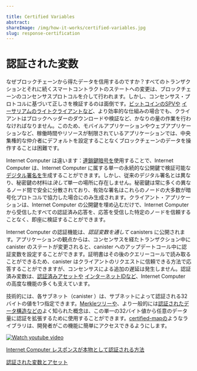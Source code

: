 ```yaml
---

title: Certified Variables
abstract:
shareImage: /img/how-it-works/certified-variables.jpg
slug: response-certification
---
```

# 認証された変数

なぜブロックチェーンから得たデータを信用するのですか？すべてのトランザクションとそれに続くスマートコントラクトのステートへの変更は、ブロックチェーンのコンセンサスプロトコルを介して行われます。しかし、コンセンサス・プロトコルに基づいて正しさを検証するのは面倒です。[ビットコインのSPVや](https://en.bitcoinwiki.org/wiki/Simplified_Payment_Verification) [イーサリアムのライトクライアントなど](https://geth.ethereum.org/docs/interface/les)、より効率的な仕組みの場合でも、クライアントはブロックヘッダーのダウンロードや検証など、かなりの量の作業を行わなければなりません。このため、モバイルアプリケーションやウェブアプリケーションなど、稼働時間やリソースが制限されているアプリケーションでは、中央集権的な仲介者にデフォルトを設定することなくブロックチェーンのデータを操作することは困難です。

Internet Computer は違います：[連鎖鍵暗号を](/how-it-works/chain-key-technology)使用することで、Internet Computer は、Internet Computer に属する単一の永続的な公開鍵で検証可能な[デジタル署名を](https://en.wikipedia.org/wiki/Digital_signature)生成することができます。しかし、従来のデジタル署名とは異なり、秘密鍵の材料は*決して*単一の場所に存在しません。秘密鍵は常に多くの異なるノード間で安全に分散されており、有効な署名はこれらのノードの大多数が暗号化プロトコルで協力した場合にのみ生成されます。クライアント・アプリケーションは、Internet Computer の公開鍵を埋め込むだけで、Internet Computer から受信したすべての認証済み応答を、応答を受信した特定のノードを信頼することなく、即座に検証することができます。

Internet Computer の認証機能は、*認証変数を通して* canisters に公開されます。アプリケーションの観点からは、コンセンサスを経たトランザクション中にcanister のステートが変更されると、canister へのアップデートコール中に認証変数を設定することができます。証明書はその後のクエリーコールで読み取ることができるため、canister はクライアントのリクエストに信頼できる方法で応答することができますが、コンセンサスによる追加の遅延は発生しません。認証済み変数は、[認証済みアセットや](/how-it-works/asset-certification/) [インターネットIDなど](/how-it-works/web-authentication-identity/)、Internet Computer の高度な機能の多くも支えています。

技術的には、各サブネット（canister ）は、サブネットによって認証される32バイトの値を1つ指定できます。[Merkleツリーや](https://en.wikipedia.org/wiki/Merkle_tree)、より一般的には[認証されたデータ構造などの](https://cs.brown.edu/research/pubs/pdfs/2003/Tamassia-2003-ADS.pdf)よく知られた概念は、この単一の32バイト値から任意のデータ量に認証を拡張するために使用することができます。[certified-mapの](https://github.com/dfinity/cdk-rs/tree/main/library/ic-certified-map)ようなライブラリは、開発者がこの機能に簡単にアクセスできるようにします。

[![Watch youtube video](https://i.ytimg.com/vi/3mZHEfICi_U/maxresdefault.jpg)](https://www.youtube.com/watch?v=3mZHEfICi_U)

[ Internet Computer レスポンスが本物として認証される方法](https://medium.com/dfinity/how-internet-computer-responses-are-certified-as-authentic-2ff1bb1ea659?)

[認証された変数とアセット](https://assets.ctfassets.net/ywqk17d3hsnp/7AaD21HKM8kV3GguC8qWB4/5023bc305edb6fa3bd4aa593e72335c2/2021-06-10_Certified_variables_and_assets__1_.pdf)

<!---


# Certified Variables

Why do you trust data obtained from a blockchain? Well, all transactions and the subsequent changes to smart contract state made their way through the blockchain consensus protocol, which guarantees correctness as long as the underlying trust assumptions hold. But verifying correctness based on the consensus protocol is tedious: A client has to download and validate the blockchain data. Even in the case of more efficient mechanisms such as [Bitcoin's SPV](https://en.bitcoinwiki.org/wiki/Simplified_Payment_Verification) or [Ethereum's light clients](https://geth.ethereum.org/docs/interface/les), clients still have to perform significant amounts of work, such as downloading and validating block headers. This makes it difficult for applications with restricted uptime and resources, such as mobile or web applications, to operate on blockchain data without defaulting to centralized intermediaries.

The Internet Computer is different: Using [chain-key cryptography](/how-it-works/chain-key-technology), the Internet Computer can generate [digital signatures](https://en.wikipedia.org/wiki/Digital_signature) that can be validated with a single, permanent public key belonging to the Internet Computer. Unlike with traditional digital signatures, however, the private key material _never_ exists in a single place. It is always securely distributed between many different nodes, and valid signatures can only be generated when the majority of these nodes cooperates in a cryptographic protocol. A client application only has to embed the Internet Computer's public key, and can immediately validate all certified responses it receives from the Internet Computer, without putting any trust into the particular node it received the response from.

The Internet Computer's certification feature is exposed to canisters through _certified variables_. From an application perspective, certified variables can be set during an update call to a canister, when the canister changes its state during a transaction that went through consensus. The certificate can then be read in a subsequent query call, so the canister can respond to a client's request in a trustworthy way but without incurring the additional delay of consensus. Certified variables also underlie many of the Internet Computer's advanced features such as [certified assets](/how-it-works/asset-certification/) and [Internet Identity](/how-it-works/web-authentication-identity/).

More technically, each canister can specify a single 32-byte value that will be certified by the subnet. Well-known concepts such as [Merkle trees](https://en.wikipedia.org/wiki/Merkle_tree) or, more generally, [authenticated data structures](https://cs.brown.edu/research/pubs/pdfs/2003/Tamassia-2003-ADS.pdf) can be used to extend the certification from this single 32-byte value to arbitrary amounts of data. Libraries such as [certified-map](https://github.com/dfinity/cdk-rs/tree/main/library/ic-certified-map) make the feature easily accessible for developers.

[![Watch youtube video](https://i.ytimg.com/vi/3mZHEfICi_U/maxresdefault.jpg)](https://www.youtube.com/watch?v=3mZHEfICi_U)

[How Internet Computer Responses Are Certified as Authentic](https://medium.com/dfinity/how-internet-computer-responses-are-certified-as-authentic-2ff1bb1ea659?)

[Certified Variables & Assets](https://assets.ctfassets.net/ywqk17d3hsnp/7AaD21HKM8kV3GguC8qWB4/5023bc305edb6fa3bd4aa593e72335c2/2021-06-10_Certified_variables_and_assets__1_.pdf)

-->
